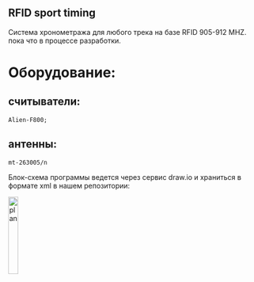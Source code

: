 ## RFID sport timing

Cистема хронометража для любого трека на базе RFID 905-912 MHZ.
пока что в процессе разработки.

# Оборудование:
## считыватели: 

```
Alien-F800;
```

## антенны:

```
mt-263005/n
```

Блок-схема программы ведется через сервис draw.io и храниться в формате xml в нашем репозитории:

<img alt="plan" src="https://github.com/matveynator/naikomarena/blob/c42e613c925669d7754c3973eee3b741025077fd/plan.png" width="20%" >
